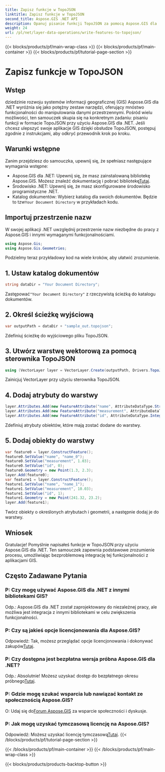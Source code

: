 ```yaml
---
title: Zapisz funkcje w TopoJSON
linktitle: Zapisz funkcje w TopoJSON
second_title: Aspose.GIS .NET API
description: Opanuj pisanie funkcji TopoJSON za pomocą Aspose.GIS dla .NET. Postępuj zgodnie z naszym samouczkiem krok po kroku. Ulepsz swoje aplikacje GIS.
weight: 24
url: /pl/net/layer-data-operations/write-features-to-topojson/
---
```


{{< blocks/products/pf/main-wrap-class >}}
{{< blocks/products/pf/main-container >}}
{{< blocks/products/pf/tutorial-page-section >}}

# Zapisz funkcje w TopoJSON

## Wstęp
dziedzinie rozwoju systemów informacji geograficznej (GIS) Aspose.GIS dla .NET wyróżnia się jako potężny zestaw narzędzi, oferujący mnóstwo funkcjonalności do manipulowania danymi przestrzennymi. Pośród wielu możliwości, ten samouczek skupia się na konkretnym zadaniu: pisaniu funkcji w formacie TopoJSON przy użyciu Aspose.GIS dla .NET. Jeśli chcesz ulepszyć swoje aplikacje GIS dzięki obsłudze TopoJSON, postępuj zgodnie z instrukcjami, aby odkryć przewodnik krok po kroku.
## Warunki wstępne
Zanim przejdziesz do samouczka, upewnij się, że spełniasz następujące wymagania wstępne:
-  Aspose.GIS dla .NET: Upewnij się, że masz zainstalowaną bibliotekę Aspose.GIS. Możesz znaleźć dokumentację i pobrać bibliotekę[Tutaj](https://reference.aspose.com/gis/net/).
- Środowisko .NET: Upewnij się, że masz skonfigurowane środowisko programistyczne .NET.
-  Katalog dokumentów: Wybierz katalog dla swoich dokumentów. Będzie to tzw`Your Document Directory` w przykładach kodu.
## Importuj przestrzenie nazw
W swojej aplikacji .NET uwzględnij przestrzenie nazw niezbędne do pracy z Aspose.GIS i innymi wymaganymi funkcjonalnościami.
```csharp
using Aspose.Gis;
using Aspose.Gis.Geometries;
```
Podzielmy teraz przykładowy kod na wiele kroków, aby ułatwić zrozumienie.
## 1. Ustaw katalog dokumentów
```csharp
string dataDir = "Your Document Directory";
```
 Zastępować`"Your Document Directory"` z rzeczywistą ścieżką do katalogu dokumentów.
## 2. Określ ścieżkę wyjściową
```csharp
var outputPath = dataDir + "sample_out.topojson";
```
Zdefiniuj ścieżkę do wyjściowego pliku TopoJSON.
## 3. Utwórz warstwę wektorową za pomocą sterownika TopoJSON
```csharp
using (VectorLayer layer = VectorLayer.Create(outputPath, Drivers.TopoJson))
```
Zainicjuj VectorLayer przy użyciu sterownika TopoJSON.
## 4. Dodaj atrybuty do warstwy
```csharp
layer.Attributes.Add(new FeatureAttribute("name", AttributeDataType.String));
layer.Attributes.Add(new FeatureAttribute("measurement", AttributeDataType.Double));
layer.Attributes.Add(new FeatureAttribute("id", AttributeDataType.Integer));
```
Zdefiniuj atrybuty obiektów, które mają zostać dodane do warstwy.
## 5. Dodaj obiekty do warstwy
```csharp
var feature0 = layer.ConstructFeature();
feature0.SetValue("name", "name_0");
feature0.SetValue("measurement", 1.03);
feature0.SetValue("id", 0);
feature0.Geometry = new Point(1.3, 2.3);
layer.Add(feature0);
var feature1 = layer.ConstructFeature();
feature1.SetValue("name", "name_1");
feature1.SetValue("measurement", 10.03);
feature1.SetValue("id", 1);
feature1.Geometry = new Point(241.32, 23.2);
layer.Add(feature1);
```
Twórz obiekty o określonych atrybutach i geometrii, a następnie dodaj je do warstwy.
## Wniosek
Gratulacje! Pomyślnie napisałeś funkcje w TopoJSON przy użyciu Aspose.GIS dla .NET. Ten samouczek zapewnia podstawowe zrozumienie procesu, umożliwiając bezproblemową integrację tej funkcjonalności z aplikacjami GIS.
## Często Zadawane Pytania
### P: Czy mogę używać Aspose.GIS dla .NET z innymi bibliotekami GIS?
Odp.: Aspose.GIS dla .NET został zaprojektowany do niezależnej pracy, ale możliwa jest integracja z innymi bibliotekami w celu zwiększenia funkcjonalności.
### P: Czy są jakieś opcje licencjonowania dla Aspose.GIS?
 Odpowiedź: Tak, możesz przeglądać opcje licencjonowania i dokonywać zakupów[Tutaj](https://purchase.aspose.com/buy).
### P: Czy dostępna jest bezpłatna wersja próbna Aspose.GIS dla .NET?
 Odp.: Absolutnie! Możesz uzyskać dostęp do bezpłatnego okresu próbnego[Tutaj](https://releases.aspose.com/).
### P: Gdzie mogę szukać wsparcia lub nawiązać kontakt ze społecznością Aspose.GIS?
 O: Udaj się do[Forum Aspose.GIS](https://forum.aspose.com/c/gis/33) za wsparcie społeczności i dyskusje.
### P: Jak mogę uzyskać tymczasową licencję na Aspose.GIS?
 Odpowiedź: Możesz uzyskać licencję tymczasową[Tutaj](https://purchase.aspose.com/temporary-license/).
{{< /blocks/products/pf/tutorial-page-section >}}

{{< /blocks/products/pf/main-container >}}
{{< /blocks/products/pf/main-wrap-class >}}

{{< blocks/products/products-backtop-button >}}
